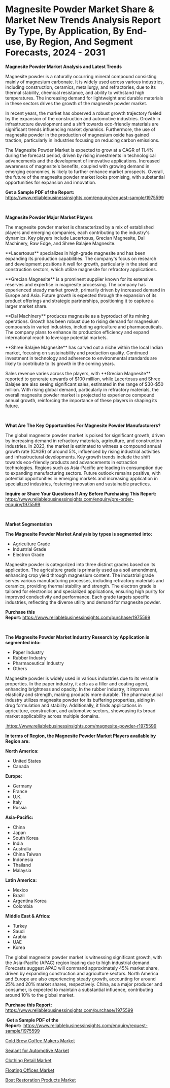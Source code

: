 <p><h1>Magnesite Powder Market Share & Market New Trends Analysis Report By Type, By Application, By End-use, By Region, And Segment Forecasts, 2024 - 2031</h1></p><p><strong>Magnesite Powder Market Analysis and Latest Trends</strong></p>
<p><p>Magnesite powder is a naturally occurring mineral compound consisting mainly of magnesium carbonate. It is widely used across various industries, including construction, ceramics, metallurgy, and refractories, due to its thermal stability, chemical resistance, and ability to withstand high temperatures. The increasing demand for lightweight and durable materials in these sectors drives the growth of the magnesite powder market.</p><p>In recent years, the market has observed a robust growth trajectory fueled by the expansion of the construction and automotive industries. Growth in infrastructure development and a shift towards eco-friendly materials are significant trends influencing market dynamics. Furthermore, the use of magnesite powder in the production of magnesium oxide has gained traction, particularly in industries focusing on reducing carbon emissions.</p><p>The Magnesite Powder Market is expected to grow at a CAGR of 11.4% during the forecast period, driven by rising investments in technological advancements and the development of innovative applications. Increased awareness of magnesite's benefits, coupled with growing demand in emerging economies, is likely to further enhance market prospects. Overall, the future of the magnesite powder market looks promising, with substantial opportunities for expansion and innovation.</p></p>
<p><strong>Get a Sample PDF of the Report:&nbsp;</strong> <a href="https://www.reliablebusinessinsights.com/enquiry/request-sample/1975599?utm_campaign=115&utm_medium=2&utm_source=Github&utm_content=ia&utm_term=14112024&utm_id=magnesite-powder">https://www.reliablebusinessinsights.com/enquiry/request-sample/1975599</a></p>
<p>&nbsp;</p>
<p><strong>Magnesite Powder Major Market Players</strong></p>
<p><p>The magnesite powder market is characterized by a mix of established players and emerging companies, each contributing to the industry's dynamics. Key players include Lacertosus, Grecian Magnesite, Dal Machinery, Raw Edge, and Shree Balajee Magnesite.</p><p>**Lacertosus** specializes in high-grade magnesite and has been expanding its production capabilities. The company's focus on research and development positions it well for growth, particularly in the steel and construction sectors, which utilize magnesite for refractory applications.</p><p>**Grecian Magnesite** is a prominent supplier known for its extensive reserves and expertise in magnesite processing. The company has experienced steady market growth, primarily driven by increased demand in Europe and Asia. Future growth is expected through the expansion of its product offerings and strategic partnerships, positioning it to capture a larger market share.</p><p>**Dal Machinery** produces magnesite as a byproduct of its mining operations. Growth has been robust due to rising demand for magnesium compounds in varied industries, including agriculture and pharmaceuticals. The company plans to enhance its production efficiency and expand international reach to leverage potential markets.</p><p>**Shree Balajee Magnesite** has carved out a niche within the local Indian market, focusing on sustainability and production quality. Continued investment in technology and adherence to environmental standards are likely to contribute to its growth in the coming years.</p><p>Sales revenue varies across the players, with **Grecian Magnesite** reported to generate upwards of $100 million, while Lacertosus and Shree Balajee are also seeing significant sales, estimated in the range of $30-$50 million. With rising global demand, particularly in refractory materials, the overall magnesite powder market is projected to experience compound annual growth, reinforcing the importance of these players in shaping its future.</p></p>
<p>&nbsp;</p>
<p><strong>What Are The Key Opportunities For Magnesite Powder Manufacturers?</strong></p>
<p><p>The global magnesite powder market is poised for significant growth, driven by increasing demand in refractory materials, agriculture, and construction industries. In 2023, the market is estimated to witness a compound annual growth rate (CAGR) of around 5%, influenced by rising industrial activities and infrastructural developments. Key growth trends include the shift towards eco-friendly products and advancements in extraction technologies. Regions such as Asia-Pacific are leading in consumption due to expanding manufacturing sectors. Future outlook remains positive, with potential opportunities in emerging markets and increasing application in specialized industries, fostering innovation and sustainable practices.</p></p>
<p><strong>Inquire or Share Your Questions If Any Before Purchasing This Report:</strong> <a href="https://www.reliablebusinessinsights.com/enquiry/pre-order-enquiry/1975599?utm_campaign=115&utm_medium=2&utm_source=Github&utm_content=ia&utm_term=14112024&utm_id=magnesite-powder">https://www.reliablebusinessinsights.com/enquiry/pre-order-enquiry/1975599</a></p>
<p>&nbsp;</p>
<p><strong>Market Segmentation</strong></p>
<p><strong>The Magnesite Powder Market Analysis by types is segmented into:</strong></p>
<p><ul><li>Agriculture Grade</li><li>Industrial Grade</li><li>Electron Grade</li></ul></p>
<p><p>Magnesite powder is categorized into three distinct grades based on its application. The agriculture grade is primarily used as a soil amendment, enhancing crop yield through magnesium content. The industrial grade serves various manufacturing processes, including refractory materials and ceramics, providing thermal stability and strength. The electron grade is tailored for electronics and specialized applications, ensuring high purity for improved conductivity and performance. Each grade targets specific industries, reflecting the diverse utility and demand for magnesite powder.</p></p>
<p><strong>Purchase this Report:&nbsp;</strong><a href="https://www.reliablebusinessinsights.com/purchase/1975599?utm_campaign=115&utm_medium=2&utm_source=Github&utm_content=ia&utm_term=14112024&utm_id=magnesite-powder">https://www.reliablebusinessinsights.com/purchase/1975599</a></p>
<p>&nbsp;</p>
<p><strong>The Magnesite Powder Market Industry Research by Application is segmented into:</strong></p>
<p><ul><li>Paper Industry</li><li>Rubber Industry</li><li>Pharmaceutical Industry</li><li>Others</li></ul></p>
<p><p>Magnesite powder is widely used in various industries due to its versatile properties. In the paper industry, it acts as a filler and coating agent, enhancing brightness and opacity. In the rubber industry, it improves elasticity and strength, making products more durable. The pharmaceutical industry utilizes magnesite powder for its buffering properties, aiding in drug formulation and stability. Additionally, it finds applications in agriculture, construction, and automotive sectors, showcasing its broad market applicability across multiple domains.</p></p>
<p><a href="https://www.reliablebusinessinsights.com/magnesite-powder-r1975599?utm_campaign=115&utm_medium=2&utm_source=Github&utm_content=ia&utm_term=14112024&utm_id=magnesite-powder">&nbsp;https://www.reliablebusinessinsights.com/magnesite-powder-r1975599</a></p>
<p><strong>In terms of Region, the Magnesite Powder Market Players available by Region are:</strong></p>
<p>
    <p> <strong> North America: </strong>
        <ul>
            <li>United States</li>
            <li>Canada</li>
        </ul>
        </p> 
    <p> <strong> Europe: </strong>
        <ul>
            <li>Germany</li>
            <li>France</li>
            <li>U.K.</li>
            <li>Italy</li>
            <li>Russia</li>
        </ul>
        </p> 
    <p> <strong> Asia-Pacific: </strong>
        <ul>
            <li>China</li>
            <li>Japan</li>
            <li>South Korea</li>
            <li>India</li>
            <li>Australia</li>
            <li>China Taiwan</li>
            <li>Indonesia</li>
            <li>Thailand</li>
            <li>Malaysia</li>
        </ul>
        </p> 
    <p> <strong> Latin America: </strong>
        <ul>
            <li>Mexico</li>
            <li>Brazil</li>
            <li>Argentina Korea</li>
            <li>Colombia</li>
        </ul>
        </p> 
    <p> <strong> Middle East & Africa: </strong>
        <ul>
            <li>Turkey</li>
            <li>Saudi</li>
            <li>Arabia</li>
            <li>UAE</li>
            <li>Korea</li>
        </ul>
    </p>
    </p>
<p><p>The global magnesite powder market is witnessing significant growth, with the Asia-Pacific (APAC) region leading due to high industrial demand. Forecasts suggest APAC will command approximately 45% market share, driven by expanding construction and agriculture sectors. North America and Europe are also experiencing steady growth, accounting for around 25% and 20% market shares, respectively. China, as a major producer and consumer, is expected to maintain a substantial influence, contributing around 10% to the global market.</p></p>
<p><strong>Purchase this Report: </strong><a href="https://www.reliablebusinessinsights.com/purchase/1975599?utm_campaign=115&utm_medium=2&utm_source=Github&utm_content=ia&utm_term=14112024&utm_id=magnesite-powder">https://www.reliablebusinessinsights.com/purchase/1975599</a></p>
<p>&nbsp;<strong>Get a Sample PDF of the Report:&nbsp;&nbsp;</strong><a href="https://www.reliablebusinessinsights.com/enquiry/request-sample/1975599?utm_campaign=115&utm_medium=2&utm_source=Github&utm_content=ia&utm_term=14112024&utm_id=magnesite-powder">https://www.reliablebusinessinsights.com/enquiry/request-sample/1975599</a></p>
<p><strong></strong></p>
<p><p><a href="https://www.linkedin.com/pulse/cold-brew-coffee-makers-market-opportunities-emerging-global-8cfmc?utm_campaign=115&utm_medium=2&utm_source=Github&utm_content=ia&utm_term=14112024&utm_id=magnesite-powder">Cold Brew Coffee Makers Market</a></p><p><a href="https://github.com/MonroeBullock54/Market-Research-Report-List-1/blob/main/sealant-for-automotive-market.md?utm_campaign=115&utm_medium=2&utm_source=Github&utm_content=ia&utm_term=14112024&utm_id=magnesite-powder">Sealant for Automotive Market</a></p><p><a href="https://www.linkedin.com/pulse/global-clothing-retail-market-focus-product-type-coatpantsskirtother-huafc?utm_campaign=115&utm_medium=2&utm_source=Github&utm_content=ia&utm_term=14112024&utm_id=magnesite-powder">Clothing Retail Market</a></p><p><a href="https://issuu.com/reportprime-2/docs/floating-offices-market-size-2030.p_7ec29932d0cf6c?utm_campaign=115&utm_medium=2&utm_source=Github&utm_content=ia&utm_term=14112024&utm_id=magnesite-powder">Floating Offices Market</a></p><p><a href="https://issuu.com/reportprime-2/docs/boat-restoration-products-market-si_57c6d3685af7bb?utm_campaign=115&utm_medium=2&utm_source=Github&utm_content=ia&utm_term=14112024&utm_id=magnesite-powder">Boat Restoration Products Market</a></p></p>